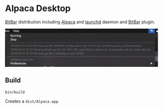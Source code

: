 # Alpaca Desktop

[BitBar][1] distribution including [Alpaca][2] and [launchd][3] daemon and [BitBar][1] plugin.

![Screenshot](docs/screenshot.png)

## Build

```
bin/build
```

Creates a `dist/Alpaca.app`.

[1]: https://github.com/matryer/bitbar
[2]: https://github.com/samuong/alpaca
[3]: https://developer.apple.com/library/archive/documentation/MacOSX/Conceptual/BPSystemStartup/Chapters/CreatingLaunchdJobs.html
